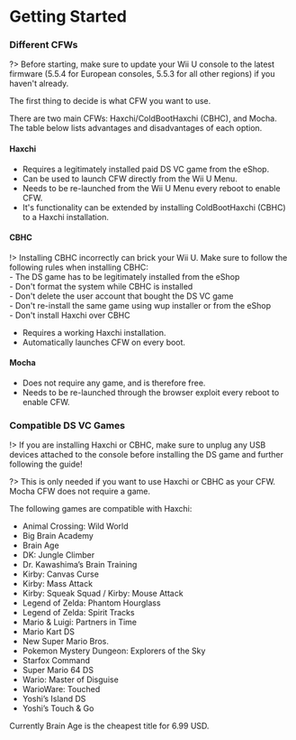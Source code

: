 # Getting Started

### Different CFWs

?> Before starting, make sure to update your Wii U console to the latest firmware (5.5.4 for European consoles, 5.5.3 for all other regions) if you haven't already.

The first thing to decide is what CFW you want to use.

There are two main CFWs: Haxchi/ColdBootHaxchi (CBHC), and Mocha.<br>
The table below lists advantages and disadvantages of each option.

<!-- tabs:start -->

#### **Haxchi**
- Requires a legitimately installed paid DS VC game from the eShop.
- Can be used to launch CFW directly from the Wii U Menu.
- Needs to be re-launched from the Wii U Menu every reboot to enable CFW.
- It's functionality can be extended by installing ColdBootHaxchi (CBHC) to a Haxchi installation.

#### **CBHC**
!> Installing CBHC incorrectly can brick your Wii U. Make sure to follow the following rules when installing CBHC:<br>- The DS game has to be legitimately installed from the eShop<br>- Don't format the system while CBHC is installed<br>- Don't delete the user account that bought the DS VC game<br>- Don't re-install the same game using wup installer or from the eShop<br>- Don't install Haxchi over CBHC

- Requires a working Haxchi installation.
- Automatically launches CFW on every boot.

#### **Mocha**
- Does not require any game, and is therefore free.
- Needs to be re-launched through the browser exploit every reboot to enable CFW.


<!-- tabs:end -->

### Compatible DS VC Games

!> If you are installing Haxchi or CBHC, make sure to unplug any USB devices attached to the console before installing the DS game and further following the guide!

?> This is only needed if you want to use Haxchi or CBHC as your CFW. Mocha CFW does not require a game.

The following games are compatible with Haxchi:
- Animal Crossing: Wild World
- Big Brain Academy
- Brain Age
- DK: Jungle Climber
- Dr. Kawashima’s Brain Training
- Kirby: Canvas Curse
- Kirby: Mass Attack
- Kirby: Squeak Squad / Kirby: Mouse Attack
- Legend of Zelda: Phantom Hourglass
- Legend of Zelda: Spirit Tracks
- Mario & Luigi: Partners in Time
- Mario Kart DS
- New Super Mario Bros.
- Pokemon Mystery Dungeon: Explorers of the Sky
- Starfox Command
- Super Mario 64 DS
- Wario: Master of Disguise
- WarioWare: Touched
- Yoshi’s Island DS
- Yoshi’s Touch & Go

Currently Brain Age is the cheapest title for 6.99 USD.  
